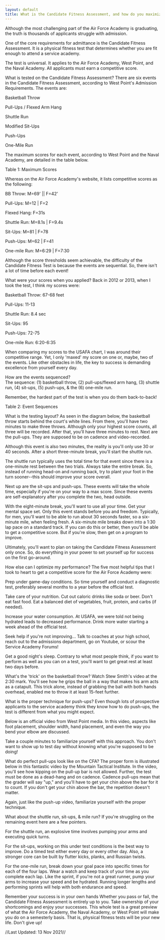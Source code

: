 ```yaml
---
layout: default
title: What is the Candidate Fitness Assessment, and how do you maximize your score?
---
```


Although the most challenging part of the Air Force Academy is graduating, the truth is thousands of applicants struggle with admission.


One of the core requirements for admittance is the Candidate Fitness Assessment.  It is a physical fitness test that determines whether you are fit enough to attend a service academy.


The test is universal.  It applies to the Air Force Academy, West Point, and the Naval Academy.  All applicants must earn a competitive score.


What is tested on the Candidate Fitness Assessment? 
There are six events in the Candidate Fitness Assessment, according to  West Point's Admission Requirements.  The events are: 

Basketball Throw 

Pull-Ups / Flexed Arm Hang 

Shuttle Run 

Modified Sit-Ups 

Push-Ups

One-Mile Run 

The maximum scores for each event, according to West Point and the Naval Academy, are detailed in the table below.  


Table 1: Maximum Scores


Whereas on the Air Force Academy's website, it lists competitive scores as the following: 


BB Throw: M=69' || F=42'

Pull-Ups: M=12 | F=2

Flexed Hang: F=31s

Shuttle Run: M=8.1s | F=9.4s

Sit-Ups: M=81 | F=78

Push-Ups: M=62 | F=41

One-mile Run: M=6:29 | F=7:30

Although the score thresholds seem achievable, the difficulty of the Candidate Fitness Test is because the events are sequential. So, there isn't a lot of time before each event!


What were your scores when you applied? 
Back in 2012 or 2013, when I took the test, I think my scores were: 

Basketball Throw: 67-68 feet

Pull-Ups: 11-13

Shuttle Run: 8.4 sec

Sit-Ups: 95

Push-Ups: 72-75

One-mile Run: 6:20-6:35 

When comparing my scores to the USAFA chart, I was around their competitive range. Yet, I only 'maxed' my score on one or, maybe, two of the events. Like other obstacles in life, the key to success is demanding excellence from yourself every day. 


How are the events sequenced?   
The sequence: (1) basketball throw, (2) pull-ups/flexed arm hang, (3) shuttle run, (4) sit-ups, (5) push-ups, & the (6) one-mile run. 


Remember, the hardest part of the test is when you do them back-to-back!


Table 2: Event Sequences


What is the testing layout?
As seen in the diagram below, the basketball throw starts behind the court's white lines. From there, you'll have two minutes to make three throws. Although only your highest score counts, all three will be recorded. After that, you'll have three minutes to rest. Next are the pull-ups. They are supposed to be on cadence and video-recorded.


Although this event is also two minutes, the reality is you'll only use 30 or 40 seconds. After a short three-minute break, you'll start the shuttle run.


The shuttle run typically uses the total time for that event since there is a one-minute rest between the two trials.  Always take the entire break.  So, instead of running head-on and running back, try to plant your foot in the turn sooner--this should improve your score overall.


Next up are the sit-ups and push-ups. These events will take the whole time, especially if you're on your way to a max score. Since these events are self-explanatory after you complete the two, head outside. 


With the eight-minute break, you'll want to use all your time. Get your mental space set. Only this event stands before you and freedom. Typically, for men, you'll want to be able to run about 30 seconds faster, so a six-minute mile, when feeling fresh. A six-minute mile breaks down into a 1:30 lap pace on a standard track. If you can do this or better, then you'll be able to get a competitive score.  But if you're slow, then get on a program to improve.


Ultimately, you'll want to plan on taking the Candidate Fitness Assessment only once. So, do everything in your power to set yourself up for success on the first go-around. 


How else can I optimize my performance? 
The five most helpful tips that I took to heart to get a competitive score for the Air Force Academy were: 

Prep under game-day conditions. So time yourself and conduct a diagnostic test, preferably several months to a year before the official test.

Take care of your nutrition. Cut out caloric drinks like soda or beer.  Don't eat fast food.  Eat a balanced diet of vegetables, fruit, protein, and carbs (if needed).

Increase your water consumption. At USAFA, we were told not being hydrated leads to decreased performance. Drink more water starting a week ahead of the official test. 

Seek help if you're not improving... Talk to coaches at your high school, reach out to the admissions department, go on Youtube, or scour the Service Academy Forums! 

Get a good night's sleep.  Contrary to what most people think, if you want to perform as well as you can on a test, you'll want to get great rest at least two days before.

What's the 'trick' on the basketball throw?
Watch Stew Smith's video at the 2:30 mark. You'll see how he grips the ball in a way that makes his arm acts as a catapult. This trick alone, instead of grabbing the ball with both hands overhead, enabled me to throw it at least 15-feet further.



What is the proper technique for push-ups? 
Even though lots of prospective applicants to the service academy think they know how to do push-ups, the test is different from what you might expect.


Below is an official video from West Point media.  In this video, aspects like foot placement, shoulder width, hand placement, and even the way you bend your elbow are discussed.  


Take a couple minutes to familiarize yourself with this approach.  You don't want to show up to test day without knowing what you're supposed to be doing!  


What do perfect pull-ups look like on the CFA?
The proper form is illustrated below in this fantastic video by the Mountain Tactical Institute. In the video, you'll see how kipping on the pull-up bar is not allowed. Further, the test must be done as a dead-hang and on cadence.  Cadence pull-ups mean that the grader will say "up," and you'll have to get your chin above the bar for it to count.  If you don't get your chin above the bar, the repetition doesn't matter.



Again, just like the push-up video, familiarize yourself with the proper technique.


What about the shuttle run, sit-ups, & mile run?
If you're struggling on the remaining event here are a few pointers.  


For the shuttle run, an explosive time involves pumping your arms and executing quick turns.  


For the sit-ups, working on this under test conditions is the best way to improve.  Do a timed test either every day or every other day.  Also, a stronger core can be built by flutter kicks, planks, and Russian twists.  


For the one-mile run, break down your goal pace into specific times for each of the four laps.  Wear a watch and keep track of your time as you complete each lap.  Like the sprint, if you're not a great runner, pump your arms to increase your speed and be hydrated.  Running longer lengths and performing sprints will help with both endurance and speed.


Remember your success is in your own hands
Whether you pass or fail, the Candidate Fitness Assessment is entirely up to you. Take ownership of your shortcomings and enjoy your successes. This whole test is a great preview of what the Air Force Academy, the Naval Academy, or West Point will make you do on a semesterly basis. That is, physical fitness tests will be your new life. Don't give up!


//Last Updated: 13 Nov 2021//